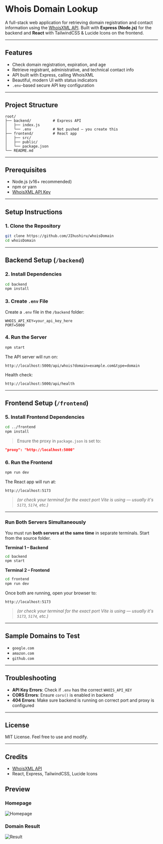 # Whois Domain Lookup

A full-stack web application for retrieving domain registration and contact information using the [WhoisXML API](https://whois.whoisxmlapi.com/). Built with **Express (Node.js)** for the backend and **React** with TailwindCSS & Lucide Icons on the frontend.

---

## Features

- Check domain registration, expiration, and age
- Retrieve registrant, administrative, and technical contact info
- API built with Express, calling WhoisXML
- Beautiful, modern UI with status indicators
- `.env`-based secure API key configuration

---

## Project Structure

```
root/
├── backend/          # Express API
│   ├── index.js
│   └── .env          # Not pushed – you create this
├── frontend/         # React app
│   ├── src/
│   ├── public/
│   └── package.json
└── README.md
```

---

## Prerequisites

- Node.js (v16+ recommended)
- npm or yarn
- [WhoisXML API Key](https://whoisxmlapi.com/)

---

## Setup Instructions

### 1. Clone the Repository

```bash
git clone https://github.com/JIhushiru/whoisDomain
cd whoisDomain
```

---

## Backend Setup (`/backend`)

### 2. Install Dependencies

```bash
cd backend
npm install
```

### 3. Create `.env` File

Create a `.env` file in the `/backend` folder:

```
WHOIS_API_KEY=your_api_key_here
PORT=5000
```

### 4. Run the Server

```bash
npm start
```

The API server will run on:

```
http://localhost:5000/api/whois?domain=example.com&type=domain
```

Health check:

```
http://localhost:5000/api/health
```

---

## Frontend Setup (`/frontend`)

### 5. Install Frontend Dependencies

```bash
cd ../frontend
npm install
```

> Ensure the proxy in `package.json` is set to:
```json
"proxy": "http://localhost:5000"
```

### 6. Run the Frontend

```bash
npm run dev
```

The React app will run at:

```
http://localhost:5173
```
> *(or check your terminal for the exact port Vite is using — usually it's `5173`, `5174`, etc.)*
---
### Run Both Servers Simultaneously

You must run **both servers at the same time** in separate terminals. Start from the source folder.

**Terminal 1 – Backend**

```bash
cd backend
npm start
```

**Terminal 2 – Frontend**

```bash
cd frontend
npm run dev
```

Once both are running, open your browser to:

```
http://localhost:5173
```
> *(or check your terminal for the exact port Vite is using — usually it's `5173`, `5174`, etc.)*
---


## Sample Domains to Test

- `google.com`
- `amazon.com`
- `github.com`

---

## Troubleshooting

- **API Key Errors**: Check if `.env` has the correct `WHOIS_API_KEY`
- **CORS Errors**: Ensure `cors()` is enabled in backend
- **404 Errors**: Make sure backend is running on correct port and proxy is configured

---

## License

MIT License. Feel free to use and modify.

---

## Credits

- [WhoisXML API](https://whoisxmlapi.com/)
- React, Express, TailwindCSS, Lucide Icons

## Preview

### Homepage

![Homepage](./screenshots/homepage.png)

### Domain Result

![Result](./screenshots/result.png)
